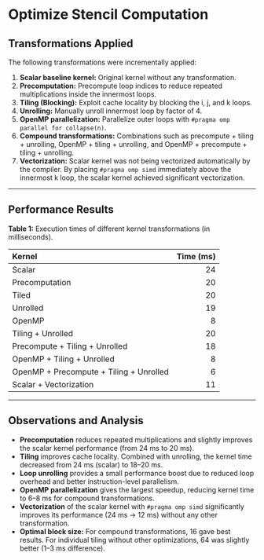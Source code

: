 # Optimize Stencil Computation

## Transformations Applied

The following transformations were incrementally applied:

1.  **Scalar baseline kernel:** Original kernel without any transformation.
2.  **Precomputation:** Precompute loop indices to reduce repeated multiplications inside the innermost loops.
3.  **Tiling (Blocking):** Exploit cache locality by blocking the i, j, and k loops.
4.  **Unrolling:** Manually unroll innermost loop by factor of 4.
5.  **OpenMP parallelization:** Parallelize outer loops with `#pragma omp parallel for collapse(n)`.
6.  **Compound transformations:** Combinations such as precompute + tiling + unrolling, OpenMP + tiling + unrolling, and OpenMP + precompute + tiling + unrolling.
7.  **Vectorization:** Scalar kernel was not being vectorized automatically by the compiler. By placing `#pragma omp simd` immediately above the innermost k loop, the scalar kernel achieved significant vectorization.

---

## Performance Results

**Table 1:** Execution times of different kernel transformations (in milliseconds).

| Kernel | Time (ms) |
| :--- | ---: |
| Scalar | 24 |
| Precomputation | 20 |
| Tiled | 20 |
| Unrolled | 19 |
| OpenMP | 8 |
| Tiling + Unrolled | 20 |
| Precompute + Tiling + Unrolled | 18 |
| OpenMP + Tiling + Unrolled | 8 |
| OpenMP + Precompute + Tiling + Unrolled | 6 |
| Scalar + Vectorization | 11 |

---

## Observations and Analysis

* **Precomputation** reduces repeated multiplications and slightly improves the scalar kernel performance (from 24 ms to 20 ms).
* **Tiling** improves cache locality. Combined with unrolling, the kernel time decreased from 24 ms (scalar) to 18–20 ms.
* **Loop unrolling** provides a small performance boost due to reduced loop overhead and better instruction-level parallelism.
* **OpenMP parallelization** gives the largest speedup, reducing kernel time to 6–8 ms for compound transformations.
* **Vectorization** of the scalar kernel with `#pragma omp simd` significantly improves its performance (24 ms &rarr; 12 ms) without any other transformation.
* **Optimal block size:** For compound transformations, 16 gave best results. For individual tiling without other optimizations, 64 was slightly better (1–3 ms difference).
